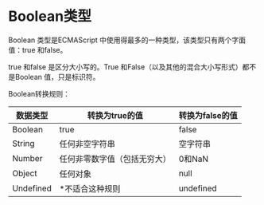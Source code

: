 # Boolean类型

Boolean 类型是ECMAScript 中使用得最多的一种类型，该类型只有两个字面值：true 和false。

true 和false 是区分大小写的。True 和False（以及其他的混合大小写形式）都不是Boolean 值，只是标识符。

Boolean转换规则：

| 数据类型      | 转换为true的值      | 转换为false的值 |
| --------- | -------------- | ---------- |
| Boolean   | true           | false      |
| String    | 任何非空字符串        | 空字符串       |
| Number    | 任何非零数字值（包括无穷大） | 0和NaN      |
| Object    | 任何对象           | null       |
| Undefined | *不适合这种规则       | undefined  |

